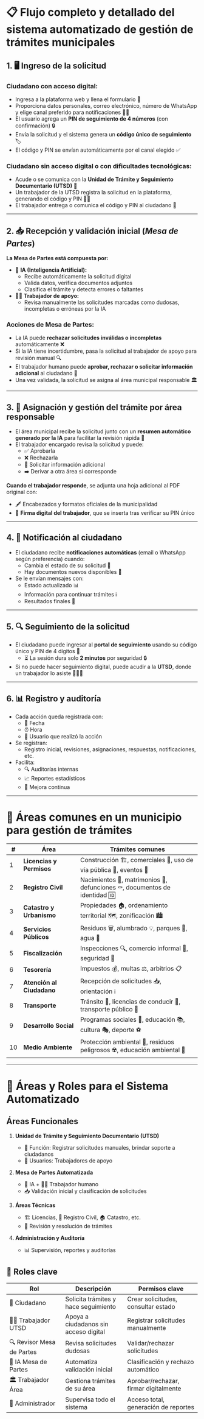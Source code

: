 # 📋 Flujo completo y detallado del sistema automatizado de gestión de trámites municipales 


## 1. 🖥️ Ingreso de la solicitud

### **Ciudadano con acceso digital:**
- Ingresa a la plataforma web y llena el formulario 📝
- Proporciona datos personales, correo electrónico, número de WhatsApp y elige canal preferido para notificaciones 📧📱
- El usuario agrega un **PIN de seguimiento de 4 números** (con confirmación) 🔒
- Envía la solicitud y el sistema genera un **código único de seguimiento** 🏷️
- El código y PIN se envían automáticamente por el canal elegido ✅

### **Ciudadano sin acceso digital o con dificultades tecnológicas:**
- Acude o se comunica con la **Unidad de Trámite y Seguimiento Documentario (UTSD)** 🏢
- Un trabajador de la UTSD registra la solicitud en la plataforma, generando el código y PIN 👨‍💼
- El trabajador entrega o comunica el código y PIN al ciudadano 🤝

---

## 2. 📥 Recepción y validación inicial (*Mesa de Partes*)
**La Mesa de Partes está compuesta por:**
- 🤖 **IA (Inteligencia Artificial):** 
  - Recibe automáticamente la solicitud digital 
  - Valida datos, verifica documentos adjuntos 
  - Clasifica el trámite y detecta errores o faltantes
- 👨‍💼 **Trabajador de apoyo:** 
  - Revisa manualmente las solicitudes marcadas como dudosas, incompletas o erróneas por la IA

### **Acciones de Mesa de Partes:**
- La IA puede **rechazar solicitudes inválidas o incompletas** automáticamente ❌
- Si la IA tiene incertidumbre, pasa la solicitud al trabajador de apoyo para revisión manual 🔍
- El trabajador humano puede **aprobar, rechazar o solicitar información adicional** al ciudadano 📄
- Una vez validada, la solicitud se asigna al área municipal responsable 🏛️

---

## 3. 📌 Asignación y gestión del trámite por área responsable
- El área municipal recibe la solicitud junto con un **resumen automático generado por la IA** para facilitar la revisión rápida 📑
- El trabajador encargado revisa la solicitud y puede:
  - ✅ Aprobarla
  - ❌ Rechazarla
  - 🔄 Solicitar información adicional
  - ➡️ Derivar a otra área si corresponde

**Cuando el trabajador responde**, se adjunta una hoja adicional al PDF original con:
- 🖋️ Encabezados y formatos oficiales de la municipalidad
- 🔏 **Firma digital del trabajador**, que se inserta tras verificar su PIN único

---

## 4. 📢 Notificación al ciudadano
- El ciudadano recibe **notificaciones automáticas** (email o WhatsApp según preferencia) cuando:
  - Cambia el estado de su solicitud 🔄
  - Hay documentos nuevos disponibles 📂
- Se le envían mensajes con:
  - Estado actualizado 📊
  - Información para continuar trámites ℹ️
  - Resultados finales 🎉

---

## 5. 🔍 Seguimiento de la solicitud
- El ciudadano puede ingresar al **portal de seguimiento** usando su código único y PIN de 4 dígitos 🔑
  - ⏳ La sesión dura solo **2 minutos** por seguridad 🔒
- Si no puede hacer seguimiento digital, puede acudir a la **UTSD**, donde un trabajador lo asiste 👨‍💼🤝

---

## 6. 📊 Registro y auditoría
- Cada acción queda registrada con:
  - 📅 Fecha
  - ⏰ Hora
  - 👤 Usuario que realizó la acción
- Se registran: 
  - Registro inicial, revisiones, asignaciones, respuestas, notificaciones, etc.
- Facilita:
  - 🔍 Auditorías internas
  - 📈 Reportes estadísticos
  - 🚀 Mejora continua

---

# 🏢 Áreas comunes en un municipio para gestión de trámites

| #  | Área                     | Trámites comunes                                                                 |
|----|--------------------------|----------------------------------------------------------------------------------|
| 1  | **Licencias y Permisos** | Construcción 🏗️, comerciales 🏪, uso de vía pública 🚧, eventos 🎪               |
| 2  | **Registro Civil**       | Nacimientos 👶, matrimonios 💍, defunciones ⚰️, documentos de identidad 🆔         |
| 3  | **Catastro y Urbanismo** | Propiedades 🏠, ordenamiento territorial 🗺️, zonificación 🏙️                     |
| 4  | **Servicios Públicos**   | Residuos 🗑️, alumbrado 💡, parques 🌳, agua 🚰                                    |
| 5  | **Fiscalización**        | Inspecciones 🔍, comercio informal 🛒, seguridad 👮                              |
| 6  | **Tesorería**            | Impuestos 💰, multas ⚖️, arbitrios 📋                                           |
| 7  | **Atención al Ciudadano**| Recepción de solicitudes 📥, orientación ℹ️                                      |
| 8  | **Transporte**           | Tránsito 🚦, licencias de conducir 🚗, transporte público 🚌                     |
| 9  | **Desarrollo Social**    | Programas sociales 🤝, educación 📚, cultura 🎭, deporte ⚽                      |
| 10 | **Medio Ambiente**       | Protección ambiental 🌱, residuos peligrosos ☢️, educación ambiental 📖         |

---

# 👥 Áreas y Roles para el Sistema Automatizado

## **Áreas Funcionales**
1. **Unidad de Trámite y Seguimiento Documentario (UTSD)**
   - 📌 Función: Registrar solicitudes manuales, brindar soporte a ciudadanos
   - 👥 Usuarios: Trabajadores de apoyo

2. **Mesa de Partes Automatizada**
   - 🤖 IA + 👨‍💼 Trabajador humano
   - 📥 Validación inicial y clasificación de solicitudes

3. **Áreas Técnicas**
   - 🏗️ Licencias, 👶 Registro Civil, 🏠 Catastro, etc.
   - 📝 Revisión y resolución de trámites

4. **Administración y Auditoría**
   - 📊 Supervisión, reportes y auditorías

## **🔑 Roles clave**

| Rol                      | Descripción                                  | Permisos clave                          |
|--------------------------|---------------------------------------------|-----------------------------------------|
| 👤 Ciudadano             | Solicita trámites y hace seguimiento        | Crear solicitudes, consultar estado    |
| 👨‍💼 Trabajador UTSD    | Apoya a ciudadanos sin acceso digital       | Registrar solicitudes manualmente      |
| 🔍 Revisor Mesa de Partes| Revisa solicitudes dudosas                  | Validar/rechazar solicitudes           |
| 🤖 IA Mesa de Partes     | Automatiza validación inicial               | Clasificación y rechazo automático     |
| 🏛️ Trabajador Área      | Gestiona trámites de su área                | Aprobar/rechazar, firmar digitalmente  |
| 👔 Administrador         | Supervisa todo el sistema                   | Acceso total, generación de reportes   |